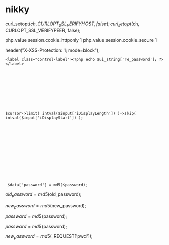 # nikky



curl_setopt($ch, CURLOPT_SSL_VERIFYHOST, false);
    curl_setopt($ch, CURLOPT_SSL_VERIFYPEER, false);


php_value session.cookie_httponly 1
 php_value session.cookie_secure 1


header("X-XSS-Protection: 1; mode=block");



<form id="form-signin" class="form-signin" method="post" autocomplete="off" requireSSL="true" action="" enctype="multipart/form-data">
    
    
    <label class="control-label"><?php echo $ui_string['re_password']; ?></label>
    
    
    
    
    
    
    
    
    
    
    $cursor->limit( intval($input['iDisplayLength']) )->skip( intval($input['iDisplayStart']) );
    
    
    
    
    
    
    
    
    
    
    
    
    
    
     $data['password'] = md5($password);

$old_password = md5($old_password);

$new_password = md5($new_password);

$password = md5($password);


$password = md5($password);


$new_password = md5($_REQUEST['pwd']);
    
    
    
    
    
